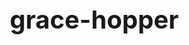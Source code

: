 # grace-hopper

<!DOCTYPE html>
<html lang="pt-br">
<head>
    <meta charset="UTF-8">
    <meta name="viewport" content="width=device-width, initial-scale=1.0">
    <title>Grace Hopper - Pioneira da Computação</title>
    <style>
        * {
            margin: 0;
            padding: 0;
            box-sizing: border-box;
        }
        
        body {
            font-family: 'Segoe UI', Tahoma, Geneva, Verdana, sans-serif;
            line-height: 1.6;
            color: #333;
            background: linear-gradient(135deg, #1a2a6c, #b21f1f, #fdbb2d);
            min-height: 100vh;
            padding: 20px;
        }
        
        .container {
            max-width: 1000px;
            margin: 0 auto;
            background: white;
            border-radius: 15px;
            box-shadow: 0 10px 30px rgba(0, 0, 0, 0.2);
            overflow: hidden;
        }
        
        header {
            background: #2c3e50;
            color: white;
            padding: 30px 20px;
            text-align: center;
        }
        
        h1 {
            font-size: 2.5rem;
            margin-bottom: 10px;
        }
        
        .subtitle {
            font-size: 1.2rem;
            opacity: 0.9;
        }
        
        .hero-image {
            width: 100%;
            height: 300px;
            background: linear-gradient(rgba(0,0,0,0.5), rgba(0,0,0,0.5)), 
                        url('data:image/svg+xml;utf8,<svg xmlns="http://www.w3.org/2000/svg" width="400" height="300" viewBox="0 0 400 300"><rect width="400" height="300" fill="%232c3e50"/><text x="200" y="150" font-family="Arial" font-size="24" fill="white" text-anchor="middle">Imagem de Grace Hopper</text></svg>');
            background-size: cover;
            background-position: center;
            display: flex;
            align-items: center;
            justify-content: center;
            color: white;
            font-size: 1.5rem;
            text-align: center;
            padding: 20px;
        }
        
        .content {
            padding: 30px;
        }
        
        .section {
            margin-bottom: 40px;
        }
        
        h2 {
            color: #2c3e50;
            border-bottom: 2px solid #3498db;
            padding-bottom: 10px;
            margin-bottom: 20px;
            font-size: 1.8rem;
        }
        
        h3 {
            color: #2980b9;
            margin: 15px 0 10px;
        }
        
        p {
            margin-bottom: 15px;
            text-align: justify;
        }
        
        .timeline {
            position: relative;
            padding-left: 30px;
        }
        
        .timeline:before {
            content: '';
            position: absolute;
            left: 0;
            top: 0;
            bottom: 0;
            width: 4px;
            background: #3498db;
        }
        
        .timeline-item {
            position: relative;
            margin-bottom: 20px;
        }
        
        .timeline-item:before {
            content: '';
            position: absolute;
            left: -36px;
            top: 5px;
            width: 16px;
            height: 16px;
            border-radius: 50%;
            background: #2980b9;
            border: 3px solid white;
            box-shadow: 0 0 0 3px #2980b9;
        }
        
        .quote {
            background: #f8f9fa;
            border-left: 4px solid #3498db;
            padding: 20px;
            margin: 20px 0;
            font-style: italic;
        }
        
        .quote p {
            margin-bottom: 10px;
        }
        
        .quote-author {
            text-align: right;
            font-weight: bold;
            color: #7f8c8d;
        }
        
        .contributions {
            display: grid;
            grid-template-columns: repeat(auto-fit, minmax(250px, 1fr));
            gap: 20px;
            margin-top: 20px;
        }
        
        .contribution-card {
            background: #f8f9fa;
            padding: 20px;
            border-radius: 8px;
            box-shadow: 0 4px 6px rgba(0,0,0,0.1);
            transition: transform 0.3s;
        }
        
        .contribution-card:hover {
            transform: translateY(-5px);
        }
        
        .contribution-card h3 {
            color: #2c3e50;
            margin-top: 0;
        }
        
        footer {
            background: #2c3e50;
            color: white;
            text-align: center;
            padding: 20px;
            margin-top: 30px;
        }
        
        @media (max-width: 768px) {
            h1 {
                font-size: 2rem;
            }
            
            .contributions {
                grid-template-columns: 1fr;
            }
        }
    </style>
</head>
<body>
    <div class="container">
        <header>
            <h1>Grace Murray Hopper</h1>
            <p class="subtitle">Pioneira da Ciência da Computação e Almirante da Marinha dos EUA</p>
        </header>
        
        <div class="hero-image">
            "Era mais fácil pedir desculpas do que permissão." - Grace Hopper
        </div>
        
        <div class="content">
            <section class="section">
                <h2>Quem foi Grace Hopper?</h2>
                <p>Grace Brewster Murray Hopper (1906-1992) foi uma cientista da computação e contra-almirante da Marinha dos Estados Unidos. Ela foi uma das primeiras programadoras do computador Harvard Mark I e criadora da primeira linguagem de programação de alto nível, o COBOL.</p>
                
                <div class="quote">
                    <p>"Um navio no porto é seguro, mas não é para isso que os navios são feitos. Navegue para o mar e faça coisas novas."</p>
                    <p class="quote-author">- Grace Hopper</p>
                </div>
            </section>
            
            <section class="section">
                <h2>Linha do Tempo</h2>
                <div class="timeline">
                    <div class="timeline-item">
                        <h3>1906</h3>
                        <p>Nascimento em Nova Iorque, Estados Unidos.</p>
                    </div>
                    <div class="timeline-item">
                        <h3>1928</h3>
                        <p>Graduou-se em Matemática e Física no Vassar College.</p>
                    </div>
                    <div class="timeline-item">
                        <h3>1934</h3>
                        <p>Obteve seu doutorado em Matemática pela Universidade de Yale.</p>
                    </div>
                    <div class="timeline-item">
                        <h3>1943</h3>
                        <p>Ingressou na Marinha dos Estados Unidos durante a Segunda Guerra Mundial.</p>
                    </div>
                    <div class="timeline-item">
                        <h3>1944</h3>
                        <p>Tornou-se uma das primeiras programadoras do Harvard Mark I.</p>
                    </div>
                    <div class="timeline-item">
                        <h3>1952</h3>
                        <p>Desenvolveu o primeiro compilador, o A-0 System.</p>
                    </div>
                    <div class="timeline-item">
                        <h3>1959</h3>
                        <p>Participou da criação da linguagem COBOL (Common Business-Oriented Language).</p>
                    </div>
                    <div class="timeline-item">
                        <h3>1967-1977</h3>
                        <p>Diretora do Grupo de Programação de Linguagens da Marinha.</p>
                    </div>
                    <div class="timeline-item">
                        <h3>1985</h3>
                        <p>Tornou-se Contra-Almirante.</p>
                    </div>
                    <div class="timeline-item">
                        <h3>1992</h3>
                        <p>Faleceu em Arlington, Virgínia, aos 85 anos.</p>
                    </div>
                </div>
            </section>
            
            <section class="section">
                <h2>Contribuições para a Computação</h2>
                <div class="contributions">
                    <div class="contribution-card">
                        <h3>Primeiro Compilador</h3>
                        <p>Desenvolveu o primeiro compilador em 1952, que traduzia instruções em linguagem humana para código de máquina.</p>
                    </div>
                    <div class="contribution-card">
                        <h3>Linguagem COBOL</h3>
                        <p>Criou a primeira linguagem de programação de alto nível voltada para negócios, ainda em uso hoje.</p>
                    </div>
                    <div class="contribution-card">
                        <h3>Termo "Debugging"</h3>
                        <p>Popularizou o termo após remover uma mariposa (bug) presa no Harvard Mark II.</p>
                    </div>
                    <div class="contribution-card">
                        <h3>Programação Automática</h3>
                        <p>Pioneira na ideia de linguagens de programação independentes de máquina.</p>
                    </div>
                </div>
            </section>
            
            <section class="section">
                <h2>Legado e Reconhecimentos</h2>
                <p>Grace Hopper recebeu inúmeras honrarias ao longo de sua vida, incluindo:</p>
                <ul>
                    <li>Medalha de Serviço Distinto da Defesa (1986)</li>
                    <li>National Medal of Technology (1991)</li>
                    <li>Prêmio Mulher do Ano da Associação de Mulheres em Computação (1987)</li>
                    <li>Mais de 40 doutorados honorários</li>
                </ul>
                
                <p>Hoje, a conferência Grace Hopper Celebration é o maior encontro mundial de mulheres em tecnologia, inspirando novas gerações a seguirem seus passos.</p>
                
                <div class="quote">
                    <p>"A frase mais perigosa na linguagem é: 'Sempre fizemos assim'."</p>
                    <p class="quote-author">- Grace Hopper</p>
                </div>
            </section>
        </div>
        
        <footer>
            <p>© 2023 - Apresentação sobre Grace Hopper - Pioneira da Computação</p>
        </footer>
    </div>
</body>
</html>
